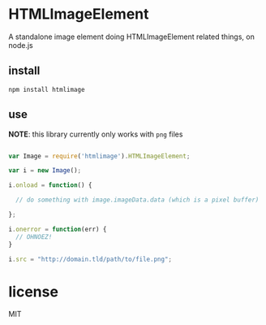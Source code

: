 # HTMLImageElement

A standalone image element doing HTMLImageElement related things, on node.js

## install

`npm install htmlimage`

## use

__NOTE__: this library currently only works with `png` files

```javascript

var Image = require('htmlimage').HTMLImageElement;

var i = new Image();

i.onload = function() {

  // do something with image.imageData.data (which is a pixel buffer)

};

i.onerror = function(err) {
  // OHNOEZ!
}

i.src = "http://domain.tld/path/to/file.png";

```

# license

MIT